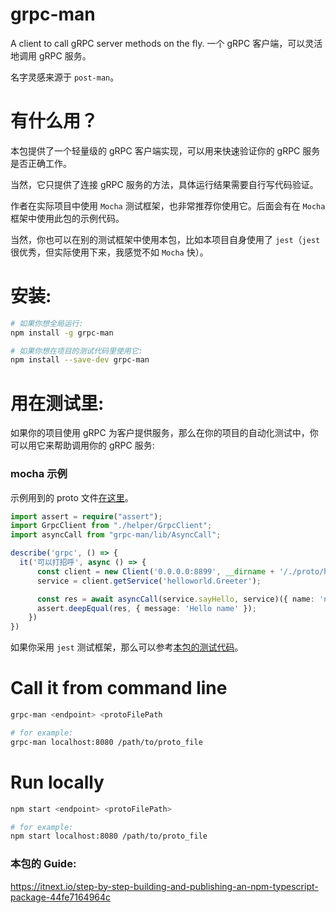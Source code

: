 # grpc-man
A client to call gRPC server methods on the fly. 一个 gRPC 客户端，可以灵活地调用 gRPC 服务。

名字灵感来源于 `post-man`。

# 有什么用？
本包提供了一个轻量级的 gRPC 客户端实现，可以用来快速验证你的 gRPC 服务是否正确工作。

当然，它只提供了连接 gRPC 服务的方法，具体运行结果需要自行写代码验证。

作者在实际项目中使用 `Mocha` 测试框架，也非常推荐你使用它。后面会有在 `Mocha` 框架中使用此包的示例代码。

当然，你也可以在别的测试框架中使用本包，比如本项目自身使用了 `jest`（`jest` 很优秀，但实际使用下来，我感觉不如 `Mocha` 快）。

# 安装:
```bash
# 如果你想全局运行:
npm install -g grpc-man

# 如果你想在项目的测试代码里使用它:
npm install --save-dev grpc-man
```

# 用在测试里:
如果你的项目使用 gRPC 为客户提供服务，那么在你的项目的自动化测试中，你可以用它来帮助调用你的 gRPC 服务:

### mocha 示例
示例用到的 proto 文件[在这里](./src/__tests__/proto/helloworld.proto)。
```typescript
import assert = require("assert");
import GrpcClient from "./helper/GrpcClient";
import asyncCall from "grpc-man/lib/AsyncCall";

describe('grpc', () => {
  it('可以打招呼', async () => {
      const client = new Client('0.0.0.0:8899', __dirname + '/./proto/helloworld.proto');
      service = client.getService('helloworld.Greeter');

      const res = await asyncCall(service.sayHello, service)({ name: 'name' }));
      assert.deepEqual(res, { message: 'Hello name' });
    })
})
```

如果你采用 `jest` 测试框架，那么可以参考[本包的测试代码](./src/__tests__/Client.test.ts)。

# Call it from command line

```bash 
grpc-man <endpoint> <protoFilePath

# for example:
grpc-man localhost:8080 /path/to/proto_file
```

# Run locally
```bash
npm start <endpoint> <protoFilePath>

# for example:
npm start localhost:8080 /path/to/proto_file
```

### 本包的 Guide:
https://itnext.io/step-by-step-building-and-publishing-an-npm-typescript-package-44fe7164964c 
